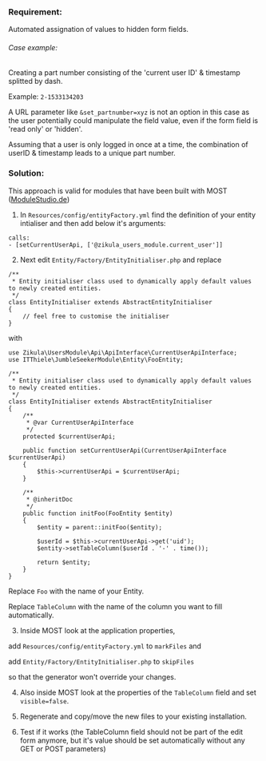 ### Requirement:

Automated assignation of values to hidden form fields.

###### Case example:

Creating a part number consisting of the 'current user ID' & timestamp splitted by dash.

Example: `2-1533134203`

A URL parameter like `&set_partnumber=xyz` is not an option in this case as the user potentially could manipulate the field value, even if the form field is 'read only' or 'hidden'.

Assuming that a user is only logged in once at a time, the combination of userID & timestamp leads to a unique part number.

### Solution:

This approach is valid for modules that have been built with MOST ([ModuleStudio.de](https://modulestudio.de/))

1. In `Resources/config/entityFactory.yml` find the definition of your entity intialiser and then add below it's arguments:

```
calls:
- [setCurrentUserApi, ['@zikula_users_module.current_user']]
```


2. Next edit `Entity/Factory/EntityInitialiser.php` and replace

```
/**
 * Entity initialiser class used to dynamically apply default values to newly created entities.
 */
class EntityInitialiser extends AbstractEntityInitialiser
{
    // feel free to customise the initialiser
}
```

with

```
use Zikula\UsersModule\Api\ApiInterface\CurrentUserApiInterface;
use ITThiele\JumbleSeekerModule\Entity\FooEntity;

/**
 * Entity initialiser class used to dynamically apply default values to newly created entities.
 */
class EntityInitialiser extends AbstractEntityInitialiser
{
    /**
     * @var CurrentUserApiInterface
     */
    protected $currentUserApi;

    public function setCurrentUserApi(CurrentUserApiInterface $currentUserApi)
    {
        $this->currentUserApi = $currentUserApi;
    }

    /**
     * @inheritDoc
     */
    public function initFoo(FooEntity $entity)
    {
        $entity = parent::initFoo($entity);

        $userId = $this->currentUserApi->get('uid');
        $entity->setTableColumn($userId . '-' . time());

        return $entity;
    }
}
```

Replace `Foo` with the name of your Entity.

Replace `TableColumn` with the name of the column you want to fill automatically.

3. Inside MOST look at the application properties,

add `Resources/config/entityFactory.yml` to `markFiles` and

add `Entity/Factory/EntityInitialiser.php` to `skipFiles`

so that the generator won't override your changes.

4. Also inside MOST look at the properties of the `TableColumn` field and set `visible=false`.

5. Regenerate and copy/move the new files to your existing installation.

6. Test if it works (the TableColumn field should not be part of the edit form anymore, but it's value should be set automatically without any GET or POST parameters)
